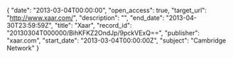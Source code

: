 {
  "date": "2013-03-04T00:00:00", 
  "open_access": true, 
  "target_url": "http://www.xaar.com/", 
  "description": "", 
  "end_date": "2013-04-30T23:59:59Z", 
  "title": "Xaar", 
  "record_id": "20130304T000000/BihKFKZ2OndJp/9pckVExQ==", 
  "publisher": "xaar.com", 
  "start_date": "2013-03-04T00:00:00Z", 
  "subject": "Cambridge Network"
}

